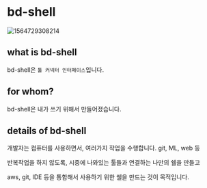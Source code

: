 # bd-shell

![1564729308214](C:\Users\user\Documents\bd-shell\docs\img\main.png)



## what is bd-shell

bd-shell은 `툴 커넥터 인터페이스`입니다.



## for whom?

bd-shell은 내가 쓰기 위해서 만들어졌습니다.



## details of bd-shell

개발자는 컴퓨터를 사용하면서, 여러가지 작업을 수행합니다. git, ML, web 등

반복작업을 하지 않도록, 시중에 나와있는 툴들과 연결하는 나만의 쉘을 만들고

aws, git, IDE 등을 통합해서 사용하기 위한 쉘을 만드는 것이 목적입니다.



